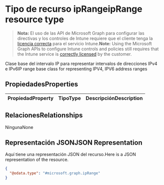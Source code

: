 # <a name="iprange-resource-type"></a><span data-ttu-id="6f38d-101">Tipo de recurso ipRange</span><span class="sxs-lookup"><span data-stu-id="6f38d-101">ipRange resource type</span></span>

> <span data-ttu-id="6f38d-102">**Nota:** El uso de las API de Microsoft Graph para configurar las directivas y los controles de Intune requiere que el cliente tenga la [licencia correcta](https://go.microsoft.com/fwlink/?linkid=839381) para el servicio Intune.</span><span class="sxs-lookup"><span data-stu-id="6f38d-102">**Note:** Using the Microsoft Graph APIs to configure Intune controls and policies still requires that the Intune service is [correctly licensed](https://go.microsoft.com/fwlink/?linkid=839381) by the customer.</span></span>

<span data-ttu-id="6f38d-103">Clase base del intervalo IP para representar intervalos de direcciones IPv4 e IPv6</span><span class="sxs-lookup"><span data-stu-id="6f38d-103">IP range base class for representing IPV4, IPV6 address ranges</span></span>
## <a name="properties"></a><span data-ttu-id="6f38d-104">Propiedades</span><span class="sxs-lookup"><span data-stu-id="6f38d-104">Properties</span></span>
|<span data-ttu-id="6f38d-105">Propiedad</span><span class="sxs-lookup"><span data-stu-id="6f38d-105">Property</span></span>|<span data-ttu-id="6f38d-106">Tipo</span><span class="sxs-lookup"><span data-stu-id="6f38d-106">Type</span></span>|<span data-ttu-id="6f38d-107">Descripción</span><span class="sxs-lookup"><span data-stu-id="6f38d-107">Description</span></span>|
|:---|:---|:---|

## <a name="relationships"></a><span data-ttu-id="6f38d-108">Relaciones</span><span class="sxs-lookup"><span data-stu-id="6f38d-108">Relationships</span></span>
<span data-ttu-id="6f38d-109">Ninguna</span><span class="sxs-lookup"><span data-stu-id="6f38d-109">None</span></span>
## <a name="json-representation"></a><span data-ttu-id="6f38d-110">Representación JSON</span><span class="sxs-lookup"><span data-stu-id="6f38d-110">JSON Representation</span></span>
<span data-ttu-id="6f38d-111">Aquí tiene una representación JSON del recurso.</span><span class="sxs-lookup"><span data-stu-id="6f38d-111">Here is a JSON representation of the resource.</span></span>
<!-- {
  "blockType": "resource",
  "@odata.type": "microsoft.graph.ipRange"
}
-->
``` json
{
  "@odata.type": "#microsoft.graph.ipRange"
}
```




